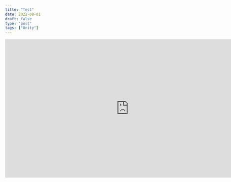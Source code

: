 ```yaml
---
title: "Test"
date: 2022-08-01
draft: false
type: "post"
tags: ["Unity"]
---
```






<div id="myPlayer">
    <iframe id="player-iframe" data-src="https://cdn.flipsnack.com/widget/v2/widget.html?hash=zcjwcuubdc&t=1661095675" title="GAME Portfolio" width="800px" height="450px" seamless="seamless" scrolling="no" frameborder="0" allowtransparency="true" allowfullscreen="true" allow="clipboard-read; clipboard-write" src="https://cdn.flipsnack.com/widget/v2/widget.html?hash=zcjwcuubdc&amp;t=1661092374"></iframe>
</div>
